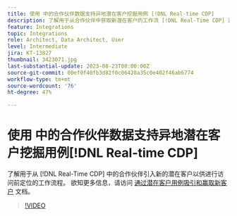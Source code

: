 ```yaml
---
title: 使用 中的合作伙伴数据支持异地潜在客户挖掘用例 [!DNL Real-time CDP]
description: 了解用于从合作伙伴中获取新潜在客户的工作流 [!DNL Real-Time CDP] 进行访问前定位。 
feature: Integrations
topic: Integrations
role: Architect, Data Architect, User
level: Intermediate
jira: KT-13827
thumbnail: 3423071.jpg
last-substantial-update: 2023-08-23T00:00:00Z
source-git-commit: 00ef0f40fb3d82f0c06428a35c0e402f46ab6774
workflow-type: tm+mt
source-wordcount: '76'
ht-degree: 47%

---
```


# 使用 中的合作伙伴数据支持异地潜在客户挖掘用例[!DNL Real-time CDP]

了解用于从 [!DNL Real-Time CDP] 中的合作伙伴引入新的潜在客户以供进行访问前定位的工作流程。 欲知更多信息，请访问 [通过潜在客户用例吸引和赢取新客户](https://experienceleague.adobe.com/docs/experience-platform/rtcdp/use-cases/partner-data/prospecting.html) 文档。

>[!VIDEO](https://video.tv.adobe.com/v/3423071/?learn=on)
